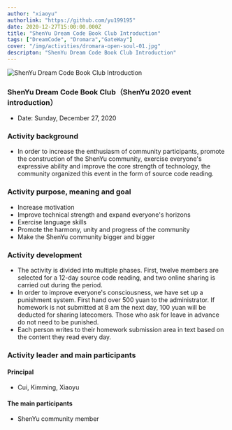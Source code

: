 ```yaml
---
author: "xiaoyu"
authorlink: "https://github.com/yu199195"
date: 2020-12-27T15:00:00.000Z
title: "ShenYu Dream Code Book Club Introduction"	
tags: ["DreamCode", "Dromara","GateWay"]
cover: "/img/activities/dromara-open-soul-01.jpg"
descripton: "ShenYu Dream Code Book Club Introduction"
---
```


![ShenYu Dream Code Book Club Introduction](/img/soul/activite/soul-xmind.png)

### ShenYu Dream Code Book Club（ShenYu 2020 event introduction）

- Date: Sunday, December 27, 2020

### Activity background

- In order to increase the enthusiasm of community participants, promote the construction of the ShenYu community, exercise everyone's expressive ability and improve the core strength of technology, the community organized this event in the form of source code reading.

### Activity purpose, meaning and goal
- Increase motivation
- Improve technical strength and expand everyone's horizons
- Exercise language skills
- Promote the harmony, unity and progress of the community
- Make the ShenYu community bigger and bigger

### Activity development
- The activity is divided into multiple phases. First, twelve members are selected for a 12-day source code reading, and two online sharing is carried out during the period.
- In order to improve everyone's consciousness, we have set up a punishment system. First hand over 500 yuan to the administrator. If homework is not submitted at 8 am the next day, 100 yuan will be deducted for sharing latecomers. Those who ask for leave in advance do not need to be punished.
- Each person writes to their homework submission area in text based on the content they read every day.

### Activity leader and main participants

#### Principal
- Cui, Kimming, Xiaoyu 

#### The main participants
- ShenYu community member
